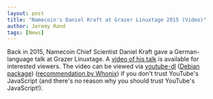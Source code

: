 ```yaml
---
layout: post
title: "Namecoin's Daniel Kraft at Grazer Linuxtage 2015 (Video)"
author: Jeremy Rand
tags: [News]
---
```


Back in 2015, Namecoin Chief Scientist Daniel Kraft gave a German-language talk at Grazer Linuxtage.  A [video of his talk](https://www.youtube.com/watch?v=bp2V281-AnE) is available for interested viewers.  The video can be viewed via [youtube-dl](https://rg3.github.io/youtube-dl/) ([Debian package](https://packages.debian.org/stretch/youtube-dl)) ([recommendation by Whonix](https://forums.whonix.org/t/vlc-apparmor-profile-wip-streaming-documentation-for-whonix-install-youtube-dl-by-default/2918)) if you don't trust YouTube's JavaScript (and there's no reason why you should trust YouTube's JavaScript!).

